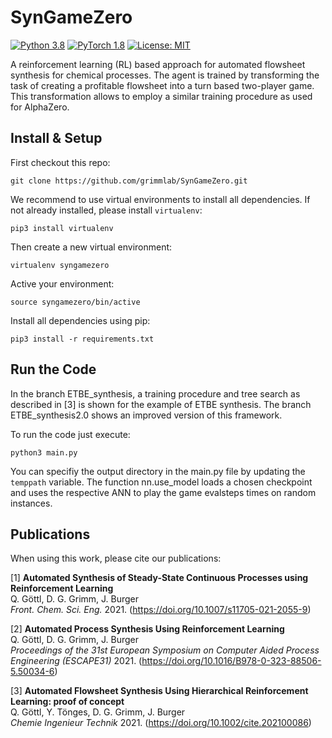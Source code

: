 # SynGameZero
[![Python 3.8](https://img.shields.io/badge/Python-3.8-3776AB)](https://www.python.org/downloads/release/python-388/)
[![PyTorch 1.8](https://img.shields.io/badge/PyTorch-1.8-FF6F00?logo=pytorch)](https://github.com/pytorch/pytorch/releases/tag/v1.7.0)
[![License: MIT](https://img.shields.io/badge/License-MIT-yellow.svg)](https://opensource.org/licenses/MIT)

A reinforcement learning (RL) based approach for automated flowsheet synthesis for chemical processes. The agent is trained by transforming the task of creating a profitable flowsheet into a turn based two-player game. This transformation allows to employ a similar training procedure as used for AlphaZero.  

## Install & Setup 
First checkout this repo:

```git clone https://github.com/grimmlab/SynGameZero.git```  

We recommend to use virtual environments to install all dependencies. If not already installed, please install `virtualenv`:  

```pip3 install virtualenv```  

Then create a new virtual environment:  

```virtualenv syngamezero```  

Active your environment:

```source syngamezero/bin/active```  

Install all dependencies using pip:  

```pip3 install -r requirements.txt```

## Run the Code
In the branch ETBE_synthesis, a training procedure and tree search as described in [3] is shown for the example of ETBE synthesis. The branch ETBE_synthesis2.0 shows an improved version of this framework.

To run the code just execute:

```python3 main.py```  

You can specifiy the output directory in the main.py file by updating the `temppath` variable. 
The function nn.use_model loads a chosen checkpoint and uses the respective ANN to play the game evalsteps times on random instances.

## Publications
When using this work, please cite our publications:

[1] **Automated Synthesis of Steady-State Continuous Processes using Reinforcement Learning**  
Q. Göttl, D. G. Grimm, J. Burger  
*Front. Chem. Sci. Eng.* 2021. (https://doi.org/10.1007/s11705-021-2055-9)  

[2] **Automated Process Synthesis Using Reinforcement Learning**  
Q. Göttl, D. G. Grimm, J. Burger  
*Proceedings of the 31st European Symposium on Computer Aided Process Engineering (ESCAPE31)* 2021. (https://doi.org/10.1016/B978-0-323-88506-5.50034-6)

[3] **Automated Flowsheet Synthesis Using Hierarchical Reinforcement Learning: proof of concept**  
Q. Göttl, Y. Tönges, D. G. Grimm, J. Burger  
*Chemie Ingenieur Technik* 2021. (https://doi.org/10.1002/cite.202100086)
